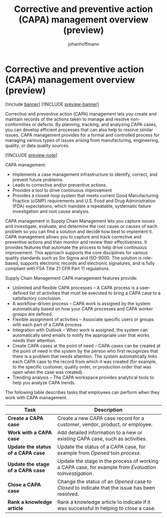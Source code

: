 ﻿---
title: Corrective and preventive action (CAPA) management overview (preview)
description: Corrective and preventive action (CAPA) management lets you create and maintain records of the corrective or preventive actions taken to manage and resolve non-conformities or defects involving products.
author: johanhoffmann
ms.author: johanho
ms.reviewer: kamaybac
ms.search.form:
ms.topic: how-to
ms.date: 04/25/2025
ms.custom: 
  - bap-template
---

# Corrective and preventive action (CAPA) management overview (preview)

[!include [banner](../../includes/banner.md)]
[!INCLUDE [preview-banner](~/../shared-content/shared/preview-includes/preview-banner.md)]
<!-- KFM: Preview until further notice -->

Corrective and preventive action (CAPA) management lets you create and maintain records of the actions taken to manage and resolve non-conformities or defects. By planning, tracking, and analyzing CAPA cases, you can develop efficient processes that can also help to resolve similar issues. CAPA management provides for a formal and controlled process for managing various types of issues arising from manufacturing, engineering, quality, or data quality sources.

[!INCLUDE [preview-note](~/../shared-content/shared/preview-includes/preview-note-d365.md)]

CAPA management:

- Implements a case management infrastructure to identify, correct, and prevent future problems.
- Leads to corrective and/or preventive actions.
- Provides a tool to drive continuous improvement
- Provides a closed-loop system that meets current Good Manufacturing Practice (cGMP) requirements and U.S. Food and Drug Administration (FDA) expectations, which mandate a repeatable, systematic failure investigation and root cause analysis.

CAPA management in Supply Chain Management lets you capture issues and investigate, evaluate, and determine the root cause or causes of each problem so you can find a solution and decide how best to implement it. CAPA management allows you to capture and track corrective and preventive actions and then monitor and review their effectiveness. It provides features that automate the process to help drive continuous improvement. This approach supports the core disciplines for various quality standards such as Six Sigma and ISO-9000. The solution is role-based, supports electronic records and electronic signatures, and is fully compliant with FSA Title 21 CFR Part 11 regulations.

Supply Chain Management CAPA management features provide:

- Unlimited and flexible CAPA processes – A CAPA process is a user-defined list of activities that must be executed to bring a CAPA case to a satisfactory conclusion.
- A workflow-driven process – CAPA work is assigned by the system automatically based on how your CAPA processes and CAPA worker groups are defined.
- Flexible assignment of activities – Associate specific users or groups with each part of a CAPA process.
- Integration with Outlook – When work is assigned, the system can automatically send emails to notify the appropriate user that works needs their attention.
- Create CAPA cases at the point of need – CAPA cases can be created at the point of need in the system by the person who first recognizes that there is a problem that needs attention. The system automatically links each CAPA case to the record from which it was created (for example, to the specific customer, quality order, or production order that was open when the case was created).
- Trending analysis – The CAPA workspace provides analytical tools to help you analyze CAPA trends.

The following table describes tasks that employees can perform when they work with CAPA management.

| Task | Description |
|--|--|
| **Create a CAPA case** | Create a new CAPA case record for a customer, vendor, product, or employee. |
| **Work with a CAPA case** | Add detailed information to a new or existing CAPA case, such as activities. |
| **Update the status of a CAPA case** | Update the status of a CAPA case, for example from *Opened* to*In process*. |
| **Update the stage of a CAPA case** | Update the stage in the process of working a CAPA case, for example from *Evaluation* to*Investigation*. |
| **Close a CAPA case** | Change the status of an *Opened* case to *Closed* to indicate that the issue has been resolved. |
| **Rank a knowledge article** | Rank a knowledge article to indicate if it was successful in helping to close a case. |
